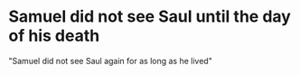 # Samuel did not see Saul until the day of his death

"Samuel did not see Saul again for as long as he lived"

